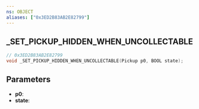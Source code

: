 ```yaml
---
ns: OBJECT
aliases: ["0x3ED2B83AB2E82799"]
---
```

## _SET_PICKUP_HIDDEN_WHEN_UNCOLLECTABLE

```c
// 0x3ED2B83AB2E82799
void _SET_PICKUP_HIDDEN_WHEN_UNCOLLECTABLE(Pickup p0, BOOL state);
```

## Parameters
* **p0**: 
* **state**: 

